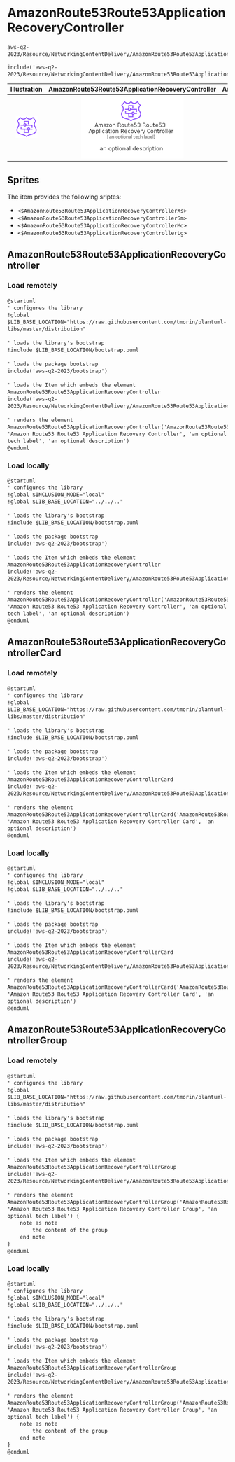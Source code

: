 # AmazonRoute53Route53ApplicationRecoveryController


```text
aws-q2-2023/Resource/NetworkingContentDelivery/AmazonRoute53Route53ApplicationRecoveryController
```

```text
include('aws-q2-2023/Resource/NetworkingContentDelivery/AmazonRoute53Route53ApplicationRecoveryController')
```



| Illustration | AmazonRoute53Route53ApplicationRecoveryController | AmazonRoute53Route53ApplicationRecoveryControllerCard | AmazonRoute53Route53ApplicationRecoveryControllerGroup |
| :---: | :---: | :---: | :---: |
| ![illustration for Illustration](../../../aws-q2-2023/Resource/NetworkingContentDelivery/AmazonRoute53Route53ApplicationRecoveryController.png) | ![illustration for AmazonRoute53Route53ApplicationRecoveryController](../../../aws-q2-2023/Resource/NetworkingContentDelivery/AmazonRoute53Route53ApplicationRecoveryController.Local.png) | ![illustration for AmazonRoute53Route53ApplicationRecoveryControllerCard](../../../aws-q2-2023/Resource/NetworkingContentDelivery/AmazonRoute53Route53ApplicationRecoveryControllerCard.Local.png) | ![illustration for AmazonRoute53Route53ApplicationRecoveryControllerGroup](../../../aws-q2-2023/Resource/NetworkingContentDelivery/AmazonRoute53Route53ApplicationRecoveryControllerGroup.Local.png) |



## Sprites
The item provides the following sriptes:

- `<$AmazonRoute53Route53ApplicationRecoveryControllerXs>`
- `<$AmazonRoute53Route53ApplicationRecoveryControllerSm>`
- `<$AmazonRoute53Route53ApplicationRecoveryControllerMd>`
- `<$AmazonRoute53Route53ApplicationRecoveryControllerLg>`





## AmazonRoute53Route53ApplicationRecoveryController

### Load remotely
```plantuml
@startuml
' configures the library
!global $LIB_BASE_LOCATION="https://raw.githubusercontent.com/tmorin/plantuml-libs/master/distribution"

' loads the library's bootstrap
!include $LIB_BASE_LOCATION/bootstrap.puml

' loads the package bootstrap
include('aws-q2-2023/bootstrap')

' loads the Item which embeds the element AmazonRoute53Route53ApplicationRecoveryController
include('aws-q2-2023/Resource/NetworkingContentDelivery/AmazonRoute53Route53ApplicationRecoveryController')

' renders the element
AmazonRoute53Route53ApplicationRecoveryController('AmazonRoute53Route53ApplicationRecoveryController', 'Amazon Route53 Route53 Application Recovery Controller', 'an optional tech label', 'an optional description')
@enduml
```

### Load locally
```plantuml
@startuml
' configures the library
!global $INCLUSION_MODE="local"
!global $LIB_BASE_LOCATION="../../.."

' loads the library's bootstrap
!include $LIB_BASE_LOCATION/bootstrap.puml

' loads the package bootstrap
include('aws-q2-2023/bootstrap')

' loads the Item which embeds the element AmazonRoute53Route53ApplicationRecoveryController
include('aws-q2-2023/Resource/NetworkingContentDelivery/AmazonRoute53Route53ApplicationRecoveryController')

' renders the element
AmazonRoute53Route53ApplicationRecoveryController('AmazonRoute53Route53ApplicationRecoveryController', 'Amazon Route53 Route53 Application Recovery Controller', 'an optional tech label', 'an optional description')
@enduml
```

## AmazonRoute53Route53ApplicationRecoveryControllerCard

### Load remotely
```plantuml
@startuml
' configures the library
!global $LIB_BASE_LOCATION="https://raw.githubusercontent.com/tmorin/plantuml-libs/master/distribution"

' loads the library's bootstrap
!include $LIB_BASE_LOCATION/bootstrap.puml

' loads the package bootstrap
include('aws-q2-2023/bootstrap')

' loads the Item which embeds the element AmazonRoute53Route53ApplicationRecoveryControllerCard
include('aws-q2-2023/Resource/NetworkingContentDelivery/AmazonRoute53Route53ApplicationRecoveryController')

' renders the element
AmazonRoute53Route53ApplicationRecoveryControllerCard('AmazonRoute53Route53ApplicationRecoveryControllerCard', 'Amazon Route53 Route53 Application Recovery Controller Card', 'an optional description')
@enduml
```

### Load locally
```plantuml
@startuml
' configures the library
!global $INCLUSION_MODE="local"
!global $LIB_BASE_LOCATION="../../.."

' loads the library's bootstrap
!include $LIB_BASE_LOCATION/bootstrap.puml

' loads the package bootstrap
include('aws-q2-2023/bootstrap')

' loads the Item which embeds the element AmazonRoute53Route53ApplicationRecoveryControllerCard
include('aws-q2-2023/Resource/NetworkingContentDelivery/AmazonRoute53Route53ApplicationRecoveryController')

' renders the element
AmazonRoute53Route53ApplicationRecoveryControllerCard('AmazonRoute53Route53ApplicationRecoveryControllerCard', 'Amazon Route53 Route53 Application Recovery Controller Card', 'an optional description')
@enduml
```

## AmazonRoute53Route53ApplicationRecoveryControllerGroup

### Load remotely
```plantuml
@startuml
' configures the library
!global $LIB_BASE_LOCATION="https://raw.githubusercontent.com/tmorin/plantuml-libs/master/distribution"

' loads the library's bootstrap
!include $LIB_BASE_LOCATION/bootstrap.puml

' loads the package bootstrap
include('aws-q2-2023/bootstrap')

' loads the Item which embeds the element AmazonRoute53Route53ApplicationRecoveryControllerGroup
include('aws-q2-2023/Resource/NetworkingContentDelivery/AmazonRoute53Route53ApplicationRecoveryController')

' renders the element
AmazonRoute53Route53ApplicationRecoveryControllerGroup('AmazonRoute53Route53ApplicationRecoveryControllerGroup', 'Amazon Route53 Route53 Application Recovery Controller Group', 'an optional tech label') {
    note as note
        the content of the group
    end note
}
@enduml
```

### Load locally
```plantuml
@startuml
' configures the library
!global $INCLUSION_MODE="local"
!global $LIB_BASE_LOCATION="../../.."

' loads the library's bootstrap
!include $LIB_BASE_LOCATION/bootstrap.puml

' loads the package bootstrap
include('aws-q2-2023/bootstrap')

' loads the Item which embeds the element AmazonRoute53Route53ApplicationRecoveryControllerGroup
include('aws-q2-2023/Resource/NetworkingContentDelivery/AmazonRoute53Route53ApplicationRecoveryController')

' renders the element
AmazonRoute53Route53ApplicationRecoveryControllerGroup('AmazonRoute53Route53ApplicationRecoveryControllerGroup', 'Amazon Route53 Route53 Application Recovery Controller Group', 'an optional tech label') {
    note as note
        the content of the group
    end note
}
@enduml
```

